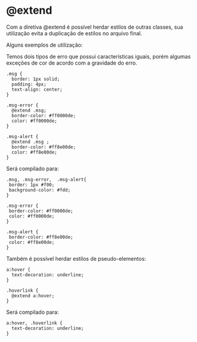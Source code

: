 # @extend

Com a diretiva @extend é possível herdar estilos de outras classes, sua utilização evita a duplicação de estilos no arquivo final.

Alguns exemplos de utilização:

Temos dois tipos de erro que possui características iguais, porém algumas exceções de cor de acordo com a gravidade do erro.

```
.msg {
  border: 1px solid;
  padding: 4px;
  text-align: center;
}

.msg-error {
  @extend .msg;
  border-color: #ff0000de;
  color: #ff0000de;
}

.msg-alert {
  @extend .msg ;
  border-color: #ff8e00de;
  color: #ff8e00de;
}
```

Será compilado para:

```
.msg, .msg-error,  .msg-alert{
 border: 1px #f00;
 background-color: #fdd;
}

.msg-error {
 border-color: #ff0000de;
 color: #ff0000de;
}

.msg-alert {
 border-color: #ff8e00de;
 color: #ff8e00de;
}
```

Também é possível herdar estilos de pseudo-elementos:

```
a:hover {
  text-decoration: underline;
}

.hoverlink {
  @extend a:hover;
}
```

Será compilado para:

```
a:hover, .hoverlink {
  text-decoration: underline;
}
```
